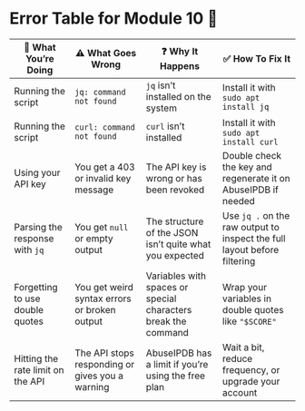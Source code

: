 # Error Table for Module 10 🔐

| 🧩 What You’re Doing                    | ⚠️ What Goes Wrong                                      | ❓ Why It Happens                                                 | ✅ How To Fix It                                                                 |
|----------------------------------------|----------------------------------------------------------|-------------------------------------------------------------------|----------------------------------------------------------------------------------|
| Running the script                     | `jq: command not found`                                  | `jq` isn’t installed on the system                               | Install it with `sudo apt install jq`                                           |
| Running the script                     | `curl: command not found`                                | `curl` isn’t installed                                            | Install it with `sudo apt install curl`                                         |
| Using your API key                     | You get a 403 or invalid key message                     | The API key is wrong or has been revoked                         | Double check the key and regenerate it on AbuseIPDB if needed                   |
| Parsing the response with `jq`         | You get `null` or empty output                           | The structure of the JSON isn’t quite what you expected          | Use `jq .` on the raw output to inspect the full layout before filtering         |
| Forgetting to use double quotes        | You get weird syntax errors or broken output             | Variables with spaces or special characters break the command    | Wrap your variables in double quotes like `"$SCORE"`                              |
| Hitting the rate limit on the API      | The API stops responding or gives you a warning          | AbuseIPDB has a limit if you’re using the free plan              | Wait a bit, reduce frequency, or upgrade your account                           |
